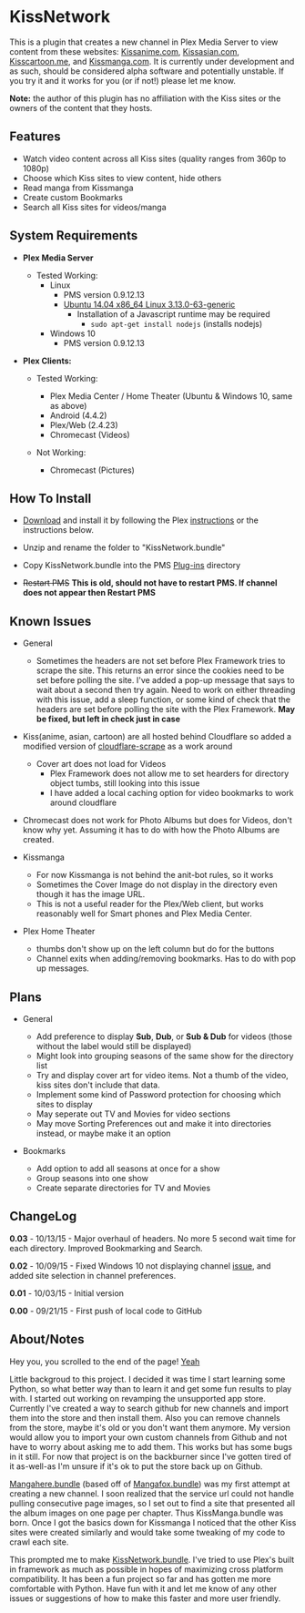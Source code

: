 KissNetwork
===========

This is a plugin that creates a new channel in Plex Media Server to view content from these websites: [Kissanime.com](http://kissanime.com/), [Kissasian.com](http://kissasian.com/), [Kisscartoon.me](http://kisscartoon.me/), and [Kissmanga.com](http://kissmanga.com/). It is currently under development and as such, should be considered alpha software and potentially unstable. If you try it and it works for you (or if not!) please let me know.

**Note:** the author of this plugin has no affiliation with the Kiss sites or the owners of the content that they hosts.

Features
--------

- Watch video content across all Kiss sites (quality ranges from 360p to 1080p)
- Choose which Kiss sites to view content, hide others
- Read manga from Kissmanga
- Create custom Bookmarks
- Search all Kiss sites for videos/manga

System Requirements
-------------------

- **Plex Media Server**

  - Tested Working:
    - Linux
      - PMS version 0.9.12.13
      - [Ubuntu 14.04 x86_64 Linux 3.13.0-63-generic](http://i.imgur.com/ZiO7htR.png)
        - Installation of a Javascript runtime may be required
          - `sudo apt-get install nodejs` (installs nodejs)
    - Windows 10
      - PMS version 0.9.12.13

- **Plex Clients:**

  - Tested Working:
    - Plex Media Center / Home Theater (Ubuntu & Windows 10, same as above)
    - Android (4.4.2)
    - Plex/Web (2.4.23)
    - Chromecast (Videos)

  - Not Working:
    - Chromecast (Pictures)

How To Install
--------------

- [Download](http://github.com/Twoure/KissNetwork.bundle/zipball/master) and install it by following the Plex [instructions](https://support.plex.tv/hc/en-us/articles/201187656-How-do-I-manually-install-a-channel-) or the instructions below.

- Unzip and rename the folder to "KissNetwork.bundle"
- Copy KissNetwork.bundle into the PMS [Plug-ins](https://support.plex.tv/hc/en-us/articles/201106098-How-do-I-find-the-Plug-Ins-folder-) directory
- ~~Restart PMS~~ **This is old, should not have to restart PMS.  If channel does not appear then Restart PMS**

Known Issues
------------

- General
  - Sometimes the headers are not set before Plex Framework tries to scrape the site.  This returns an error since the cookies need to be set before polling the site. I've added a pop-up message that says to wait about a second then try again.  Need to work on either threading with this issue, add a sleep function, or some kind of check that the headers are set before polling the site with the Plex Framework.  __May be fixed, but left in check just in case__

- Kiss(anime, asian, cartoon) are all hosted behind Cloudflare so added a modified version of [cloudflare-scrape](https://github.com/Anorov/cloudflare-scrape) as a work around
  - Cover art does not load for Videos
    - Plex Framework does not allow me to set hearders for directory object tumbs, still looking into this issue
    - I have added a local caching option for video bookmarks to work around cloudflare

- Chromecast does not work for Photo Albums but does for Videos, don't know why yet.  Assuming it has to do with how the Photo Albums are created.

- Kissmanga
  - For now Kissmanga is not behind the anit-bot rules, so it works
  - Sometimes the Cover Image do not display in the directory even though it has the image URL.
  - This is not a useful reader for the Plex/Web client, but works reasonably well for Smart phones and Plex Media Center.

- Plex Home Theater
  - thumbs don't show up on the left column but do for the buttons
  - Channel exits when adding/removing bookmarks.  Has to do with pop up messages.

Plans
-----

- General
  - Add preference to display __Sub__, __Dub__, or __Sub & Dub__ for videos (those without the label would still be displayed)
  - Might look into grouping seasons of the same show for the directory list
  - Try and display cover art for video items.  Not a thumb of the video, kiss sites don't include that data.
  - Implement some kind of Password protection for choosing which sites to display
  - May seperate out TV and Movies for video sections
  - May move Sorting Preferences out and make it into directories instead, or maybe make it an option

- Bookmarks
  - Add option to add all seasons at once for a show
  - Group seasons into one show
  - Create separate directories for TV and Movies

ChangeLog
---------

**0.03** - 10/13/15 - Major overhaul of headers.  No more 5 second wait time for each directory.  Improved Bookmarking and Search.

**0.02** - 10/09/15 - Fixed Windows 10 not displaying channel [issue](https://github.com/Twoure/KissNetwork.bundle/issues/1), and added site selection in channel preferences.

**0.01** - 10/03/15 - Initial version

**0.00** - 09/21/15 - First push of local code to GitHub

About/Notes
-----------

Hey you, you scrolled to the end of the page! [Yeah](http://i.imgur.com/ZGfN8eb.gif)

Little backgroud to this project.  I decided it was time I start learning some Python, so what better way than to learn it and get some fun results to play with.  I started out working on revamping the unsupported app store.  Currently I've created a way to search github for new channels and import them into the store and then install them.  Also you can remove channels from the store, maybe it's old or you don't want them anymore.  My version would allow you to import your own custom channels from Github and not have to worry about asking me to add them. This works but has some bugs in it still.  For now that project is on the backburner since I've gotten tired of it as-well-as I'm unsure if it's ok to put the store back up on Github.

[Mangahere.bundle](https://github.com/Twoure/Mangahere.bundle) (based off of [Mangafox.bundle](https://github.com/hojel/Mangafox.bundle)) was my first attempt at creating a new channel.  I soon realized that the service url could not handle pulling consecutive page images, so I set out to find a site that presented all the album images on one page per chapter.  Thus KissManga.bundle was born.  Once I got the basics down for Kissmanga I noticed that the other Kiss sites were created similarly and would take some tweaking of my code to crawl each site.

This prompted me to make [KissNetwork.bundle](https://github.com/Twoure/KissNetwork.bundle).  I've tried to use Plex's built in framework as much as possible in hopes of maximizing cross platform compatibility.  It has been a fun project so far and has gotten me more comfortable with Python.  Have fun with it and let me know of any other issues or suggestions of how to make this faster and more user friendly.
